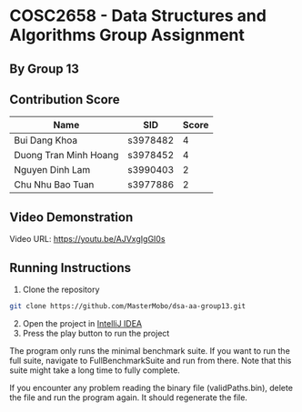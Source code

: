 # COSC2658 - Data Structures and Algorithms Group Assignment
## By Group 13

## Contribution Score

| Name                  | SID      | Score |
|-----------------------|----------|-------|
| Bui Dang Khoa         | s3978482 | 4     |
| Duong Tran Minh Hoang | s3978452 | 4     |
| Nguyen Dinh Lam       | s3990403 | 2     |
| Chu Nhu Bao Tuan      | s3977886 | 2     |

## Video Demonstration
Video URL: https://youtu.be/AJVxgIgGI0s 

## Running Instructions

1. Clone the repository
```bash
git clone https://github.com/MasterMobo/dsa-aa-group13.git
```
2. Open the project in [IntelliJ IDEA](https://www.jetbrains.com/idea/)
3. Press the play button to run the project

The program only runs the minimal benchmark suite. If you want to run the full suite, navigate to FullBenchmarkSuite and run from there. Note that this suite might take a long time to fully complete.

If you encounter any problem reading the binary file (validPaths.bin), delete the file and run the program again. It should regenerate the file.
